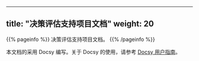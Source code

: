 
---
title: "决策评估支持项目文档"
weight: 20
---

{{% pageinfo %}}
决策评估支持项目文档。
{{% /pageinfo %}}

本文档的采用 Docsy 编写。关于 Docsy 的使用，请参考 [Docsy 用户指南](https://docsy.dev/docs/)。


